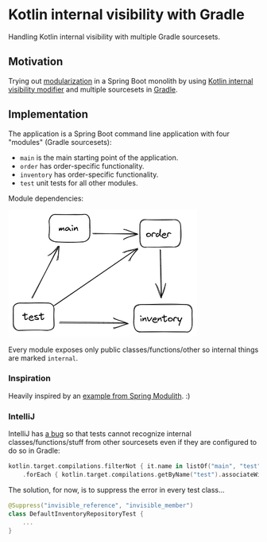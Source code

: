 # Kotlin internal visibility with Gradle
Handling Kotlin internal visibility with multiple Gradle sourcesets.

## Motivation
Trying out [modularization](https://en.wikipedia.org/wiki/Modular_programming) in a Spring Boot monolith by using [Kotlin internal visibility modifier](https://kotlinlang.org/docs/visibility-modifiers.html) and multiple sourcesets in [Gradle](https://gradle.org/).

## Implementation

The application is a Spring Boot command line application with four "modules" (Gradle sourcesets):
* `main` is the main starting point of the application.
* `order` has order-specific functionality.
* `inventory` has order-specific functionality.
* `test` unit tests for all other modules.

Module dependencies:

![title](modules.png)

Every module exposes only public classes/functions/other so internal things are marked `internal`.

### Inspiration
Heavily inspired by an [example from Spring Modulith](https://github.com/spring-projects/spring-modulith/tree/main/spring-modulith-examples/spring-modulith-example-full). :)

### IntelliJ
IntelliJ has [a bug](https://youtrack.jetbrains.com/issue/KTIJ-7662/IDE-support-internal-visibility-introduced-by-associated-compilations) so that tests cannot recognize internal classes/functions/stuff from other sourcesets even if they are configured to do so in Gradle:
```kotlin
kotlin.target.compilations.filterNot { it.name in listOf("main", "test") }
    .forEach { kotlin.target.compilations.getByName("test").associateWith(it) }
```

The solution, for now, is to suppress the error in every test class...
```kotlin
@Suppress("invisible_reference", "invisible_member")
class DefaultInventoryRepositoryTest {
    ...
}
```